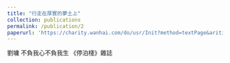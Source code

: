 ```yaml
---
title: "行走在厚實的夢土上"
collection: publications
permalink: /publication/2
paperurl: 'https://charity.wanhai.com/do/usr/Init?method=textPage&ariticle_id=ARITICLE20210118101416333&objId=&fbclid=IwAR2gFRJBs5chTRY6rahbUV1tmQQdUK0GrYTLaExI60VCxCKtSLgf39ySJy0'
---
```


劉墉	不負我心不負我生 
《停泊棧》雜誌
